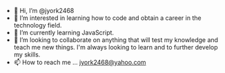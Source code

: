 - 👋 Hi, I’m @jyork2468
- 👀 I’m interested in learning how to code and obtain a career in the technology field.
- 🌱 I’m currently learning JavaScript.
- 💞️ I’m looking to collaborate on anything that will test my knowledge and teach me new things. I'm always looking to learn and to further develop my skills. 
- 📫 How to reach me ... jyork2468@yahoo.com

<!---
jyork2468/jyork2468 is a ✨ special ✨ repository because its `README.md` (this file) appears on your GitHub profile.
You can click the Preview link to take a look at your changes.
--->
